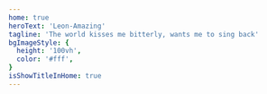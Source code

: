 ```yaml
---
home: true
heroText: 'Leon-Amazing'
tagline: 'The world kisses me bitterly, wants me to sing back'
bgImageStyle: {
  height: '100vh',
  color: '#fff',
}
isShowTitleInHome: true 
---
```


<!-- 首页内容 -->

